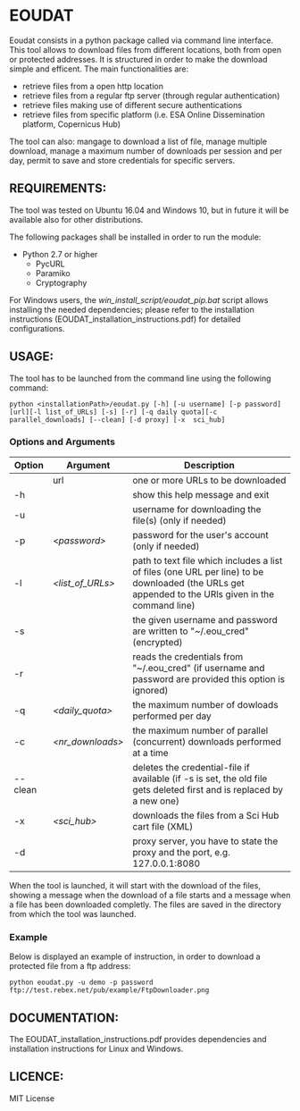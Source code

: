 # EOUDAT

Eoudat consists in a python package called via command line interface. 
This tool allows to download files from different locations, both from open or protected addresses. It is structured in order to make the download simple and efficent.
The main functionalities are:
- retrieve files from a open http location
- retrieve files from a regular ftp server (through regular authentication)
- retrieve files making use of different secure authentications
- retrieve files from specific platform (i.e. ESA Online Dissemination platform, Copernicus Hub)

The tool can also: mangage to download a list of file, manage multiple download, manage a maximum number of downloads per session and per day, permit to save and store credentials for specific servers.


## REQUIREMENTS:

The tool was tested on Ubuntu 16.04 and Windows 10, but in future it will be available also for other distributions.

The following packages shall be installed in order to run the module:
- Python 2.7 or higher
	- PycURL 
	- Paramiko
	- Cryptography
	 
For Windows users, the *win_install_script/eoudat_pip.bat* script allows installing the needed dependencies; please refer to the installation instructions (EOUDAT_installation_instructions.pdf) for detailed configurations.

## USAGE:

The tool has to be launched from the command line using the following command:

    python <installationPath>/eoudat.py [-h] [-u username] [-p password] [url][-l list_of_URLs] [-s] [-r] [-q daily quota][-c parallel_downloads] [--clean] [-d proxy] [-x 	sci_hub]

### Options and Arguments

| **Option** | **Argument** | **Description** |
| ---------- | ------------ | --------------- |
|  | url | one or more URLs to be downloaded |
| -h | | show this help message and exit |
| -u  | *<username>* | username for downloading the file(s) (only if needed) |
| -p | <*password>* | password for the user's account (only if needed) |
|-l | *<list_of_URLs>* | path to text file which includes a list of files (one URL per line) to be downloaded (the URLs get appended to the URls given in the command line) |
| -s | | the given username and password are written to "~/.eou_cred" (encrypted) |
| -r | | reads the credentials from "~/.eou_cred" (if username and password are provided this option is ignored) |
| -q | *<daily_quota>* | the maximum number of dowloads performed per day |
| -c | *<nr_downloads>* | the maximum number of parallel (concurrent) downloads performed at a time |
| -\-clean | | deletes the credential-file if available (if -s is set, the old file gets deleted first and is replaced by a new one) |
| -x | *<sci_hub>* | downloads the files from a Sci Hub cart file (XML) |
| -d | *<proxy>* | proxy server, you have to state the proxy and the port, e.g. 127.0.0.1:8080 |


When the tool is launched, it will start with the download of the files, showing a message when the download of a file starts and a message when a file has been downloaded completly.
The files are saved in the directory from which the tool was launched.

### Example

Below is displayed an example of instruction, in order to download a protected file from a ftp address:

    python eoudat.py -u demo -p password ftp://test.rebex.net/pub/example/FtpDownloader.png

## DOCUMENTATION:

The EOUDAT_installation_instructions.pdf provides dependencies and installation instructions for Linux and Windows.

## LICENCE:

MIT License
